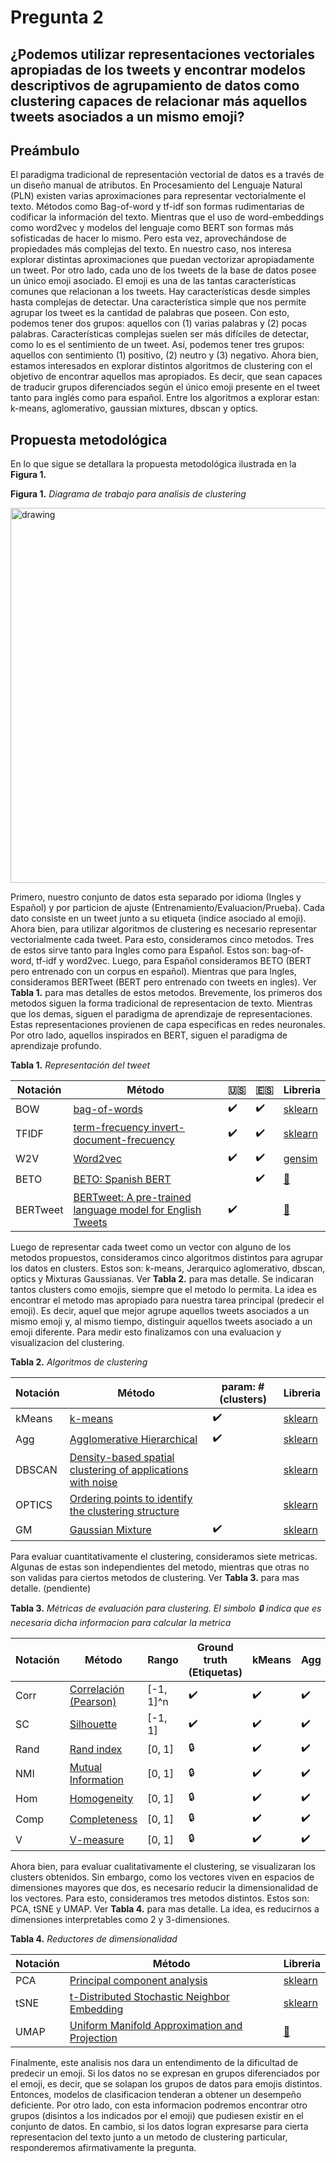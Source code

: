 # Pregunta 2

## ¿Podemos utilizar representaciones vectoriales apropiadas de los tweets y encontrar modelos descriptivos de agrupamiento de datos como clustering capaces de relacionar más aquellos tweets asociados a un mismo emoji?

## Preámbulo
El paradigma tradicional de representación vectorial de datos es a través de un diseño manual de atributos. 
En Procesamiento del Lenguaje Natural (PLN) existen varias aproximaciones para representar vectorialmente el texto. 
Métodos como Bag-of-word y tf-idf son formas rudimentarias de codificar la información del texto. 
Mientras que el uso de word-embeddings como word2vec y modelos del lenguaje como BERT son formas más sofisticadas de hacer lo mismo. 
Pero esta vez, aprovechándose de propiedades más complejas del texto. 
En nuestro caso, nos interesa explorar distintas aproximaciones que puedan vectorizar apropiadamente un tweet. 
Por otro lado, cada uno de los tweets de la base de datos posee un único emoji asociado. 
El emoji es una de las tantas características comunes que relacionan a los tweets. 
Hay características desde simples hasta complejas de detectar. 
Una característica simple que nos permite agrupar los tweet es la cantidad de palabras que poseen. 
Con esto, podemos tener dos grupos: aquellos con (1) varias palabras y (2) pocas palabras. 
Características complejas suelen ser más difíciles de detectar, como lo es el sentimiento de un tweet. 
Así, podemos tener tres grupos: aquellos con sentimiento (1) positivo, (2) neutro y (3) negativo. 
Ahora bien, estamos interesados en explorar distintos algoritmos de clustering con el objetivo de encontrar aquellos mas apropiados.
Es decir, que sean capaces de traducir grupos diferenciados según el único emoji presente en el tweet tanto para inglés como para español. 
Entre los algoritmos a explorar estan: k-means, aglomerativo, gaussian mixtures, dbscan y optics.

## Propuesta metodológica

En lo que sigue se detallara la propuesta metodológica ilustrada en la **Figura 1.**

**Figura 1.** *Diagrama de trabajo para analisis de clustering*

<img src="https://github.com/furrutiav/data-mining-2022/blob/main/Hitos/H2/p2_clustering.png" alt="drawing" width="600"/>

Primero, nuestro conjunto de datos esta separado por idioma (Ingles y Español) y por particion de ajuste (Entrenamiento/Evaluacion/Prueba). Cada dato consiste en un tweet junto a su etiqueta (indice asociado al emoji). Ahora bien, para utilizar algoritmos de clustering es necesario representar vectorialmente cada tweet. Para esto, consideramos cinco metodos. Tres de estos sirve tanto para Ingles como para Español. Estos son: bag-of-word, tf-idf y word2vec. Luego, para Español consideramos BETO (BERT pero entrenado con un corpus en español). Mientras que para Ingles, consideramos BERTweet (BERT pero entrenado con tweets en ingles). Ver **Tabla 1.** para mas detalles de estos metodos. Brevemente, los primeros dos metodos siguen la forma tradicional de representacion de texto. Mientras que los demas, siguen el paradigma de aprendizaje de representaciones. Estas representaciones provienen de capa especificas en redes neuronales. Por otro lado, aquellos inspirados en BERT, siguen el paradigma de aprendizaje profundo.

**Tabla 1.** *Representación del tweet*

|       Notación    |   Método      |  🇺🇸     |   🇪🇸    | Libreria |
|-------------------|---------------|---------|--------|----------|
|       BOW         | [bag-of-words](https://en.wikipedia.org/wiki/Bag-of-words_model)                                                            |  ✔️   |   ✔️   | [sklearn](https://scikit-learn.org/stable/modules/feature_extraction.html#the-bag-of-words-representation)|
|       TFIDF       | [term-frecuency invert-document-frecuency](https://en.wikipedia.org/wiki/Tf%E2%80%93idf)                                    |  ✔️    |   ✔️   | [sklearn](https://scikit-learn.org/stable/modules/feature_extraction.html#tfidf-term-weighting)           |
| W2V               | [Word2vec](https://en.wikipedia.org/wiki/Word2vec)                                                                          | ✔️     | ✔️     | [gensim](https://radimrehurek.com/gensim/models/word2vec.html)                                            |
|       BETO        | [BETO: Spanish BERT](https://github.com/dccuchile/beto)                                                                     |       |   ✔️   | [🤗](https://huggingface.co/dccuchile/bert-base-spanish-wwm-cased)                                |
|       BERTweet    | [BERTweet: A pre-trained language model for English Tweets](https://aclanthology.org/2020.emnlp-demos.2/)                   |  ✔️    |       | [🤗](https://huggingface.co/vinai/bertweet-base)                                                  |

Luego de representar cada tweet como un vector con alguno de los metodos propuestos, consideramos cinco algoritmos distintos para agrupar los datos en clusters. Estos son: k-means, Jerarquico aglomerativo, dbscan, optics y Mixturas Gaussianas. Ver **Tabla 2.** para mas detalle. Se indicaran tantos clusters como emojis, siempre que el metodo lo permita. La idea es encontrar el metodo mas apropiado para nuestra tarea principal (predecir el emoji). Es decir, aquel que mejor agrupe aquellos tweets asociados a un mismo emoji y, al mismo tiempo, distinguir aquellos tweets asociado a un emoji diferente. Para medir esto finalizamos con una evaluacion y visualizacion del clustering.

**Tabla 2.** *Algoritmos de clustering*

|       Notación    |   Método      | param: #(clusters) |  Libreria |
|-------------------|---------------|------|---------|
| kMeans           | [k-means](https://en.wikipedia.org/wiki/K-means_clustering)           | ✔️ |[sklearn](https://scikit-learn.org/stable/modules/generated/sklearn.cluster.KMeans.html#sklearn.cluster.KMeans) |
| Agg      | [Agglomerative Hierarchical](https://en.wikipedia.org/wiki/Hierarchical_clustering)      | ✔️ |[sklearn](https://scikit-learn.org/stable/modules/generated/sklearn.cluster.AgglomerativeClustering.html#sklearn.cluster.AgglomerativeClustering) |
| DBSCAN            | [Density-based spatial clustering of applications with noise](https://en.wikipedia.org/wiki/DBSCAN)            | |[sklearn](https://scikit-learn.org/stable/modules/generated/sklearn.cluster.DBSCAN.html#sklearn.cluster.DBSCAN) | 
| OPTICS            | [Ordering points to identify the clustering structure](https://en.wikipedia.org/wiki/OPTICS_algorithm)      |  | [sklearn](https://scikit-learn.org/stable/modules/generated/sklearn.cluster.OPTICS.html#sklearn.cluster.OPTICS) |
| GM  | [Gaussian Mixture](https://en.wikipedia.org/wiki/Mixture_model#Gaussian_mixture_model)  | ✔️ |[sklearn](https://scikit-learn.org/stable/modules/generated/sklearn.mixture.GaussianMixture.html#sklearn.mixture.GaussianMixture) |

Para evaluar cuantitativamente el clustering, consideramos siete metricas. Algunas de estas son independientes del metodo, mientras que otras no son validas para ciertos metodos de clustering. Ver **Tabla 3.** para mas detalle. (pendiente)

**Tabla 3.** *Métricas de evaluación para clustering. El simbolo 🔒 indica que es necesaria dicha informacion para calcular la metrica*

|       Notación    |   Método               | Rango  | Ground truth (Etiquetas)    | kMeans | Agg | DBSCAN | OPTICS | GM |  Libreria |
|-------------------|------------------------|--------|-----------------------------|--------|-----|--------|--------|----|-----------|
|      Corr         | [Correlación (Pearson)](https://en.wikipedia.org/wiki/Pearson_correlation_coefficient)                        | [-1, 1]^n   |       ✔️       |   ✔️    |  ✔️  |   ✔️    |   ✔️    | ✔️  |     [🐼](https://pandas.pydata.org/docs/reference/api/pandas.DataFrame.corr.html)      |
|      SC           | [Silhouette](https://en.wikipedia.org/wiki/Silhouette_(clustering))                                           | [-1, 1]   |       ✔️       |  ✔️     | ✔️   |    ✔️   |    ✔️   |✔️   |   [sklearn](https://scikit-learn.org/stable/modules/generated/sklearn.metrics.silhouette_score.html#sklearn.metrics.silhouette_score)        |
|      Rand         | [Rand index](https://en.wikipedia.org/wiki/Rand_index)                                                        |  [0, 1]  |       🔒       |  ✔️     | ✔️   |    ✔️   |    ✔️   |✔️   |  [sklearn](https://scikit-learn.org/stable/modules/generated/sklearn.metrics.rand_score.html#sklearn.metrics.rand_score)        |
| NMI               | [Mutual Information](https://en.wikipedia.org/wiki/Mutual_information#Normalized_variants)                          | [0, 1]   |       🔒       |  ✔️     | ✔️   |    ✔️   |    ✔️   |✔️   |  [sklearn](https://scikit-learn.org/stable/modules/generated/sklearn.metrics.normalized_mutual_info_score.html#sklearn.metrics.normalized_mutual_info_score)        |
| Hom               | [Homogeneity](https://scikit-learn.org/stable/modules/clustering.html#homogeneity-completeness-and-v-measure) | [0, 1]   |       🔒       |  ✔️     | ✔️   |    ✔️   |    ✔️   |✔️   |  [sklearn](https://scikit-learn.org/stable/modules/generated/sklearn.metrics.homogeneity_score.html#sklearn.metrics.homogeneity_score)        |
| Comp              | [Completeness](https://scikit-learn.org/stable/modules/clustering.html#homogeneity-completeness-and-v-measure)| [0, 1]   |       🔒       |  ✔️     | ✔️   |    ✔️   |    ✔️   |✔️   |  [sklearn](https://scikit-learn.org/stable/modules/generated/sklearn.metrics.completeness_score.html#sklearn.metrics.completeness_score)        |
| V                 | [V-measure](https://scikit-learn.org/stable/modules/clustering.html#homogeneity-completeness-and-v-measure)   | [0, 1]   |       🔒       |  ✔️     | ✔️   |    ✔️   |    ✔️   |✔️   |  [sklearn](https://scikit-learn.org/stable/modules/generated/sklearn.metrics.v_measure_score.html#sklearn.metrics.v_measure_score)        |


Ahora bien, para evaluar cualitativamente el clustering, se visualizaran los clusters obtenidos. Sin embargo, como los vectores viven en espacios de dimensiones mayores que dos, es necesario reducir la dimensionalidad de los vectores. Para esto, consideramos tres metodos distintos. Estos son: PCA, tSNE y UMAP. Ver **Tabla 4.** para mas detalle. La idea, es reducirnos a dimensiones interpretables como 2 y 3-dimensiones.

**Tabla 4.** *Reductores de dimensionalidad*

|       Notación    |   Método               | Libreria |
|-------------------|------------------------|----------|
|      PCA          | [Principal component analysis](https://en.wikipedia.org/wiki/Principal_component_analysis)  |   [sklearn](https://scikit-learn.org/stable/modules/generated/sklearn.decomposition.PCA.html)       |
|      tSNE         | [t-Distributed Stochastic Neighbor Embedding](https://en.wikipedia.org/wiki/T-distributed_stochastic_neighbor_embedding)  | [sklearn](https://scikit-learn.org/stable/modules/generated/sklearn.manifold.TSNE.html) |
|      UMAP         | [Uniform Manifold Approximation and Projection](https://arxiv.org/abs/1802.03426) | [📄](https://umap-learn.readthedocs.io/en/latest/) |

Finalmente, este analisis nos dara un entendimento de la dificultad de predecir un emoji. Si los datos no se expresan en grupos diferenciados por el emoji, es decir, que se solapan los grupos de datos para emojis distintos. Entonces, modelos de clasificacion tenderan a obtener un desempeño deficiente. Por otro lado, con esta informacion podremos encontrar otro grupos (disintos a los indicados por el emoji) que pudiesen existir en el conjunto de datos. En cambio, si los datos logran expresarse para cierta representacion del texto junto a un metodo de clustering particular, responderemos afirmativamente la pregunta.
